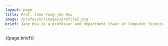 ```yaml
---
layout: page
title: Prof. Jane Yung-jen Hsu
image: /professor/images/profile2.png
brief: Jane Hsu is a professor and department chair of Computer Science and Information Engineering at National Taiwan University. Her research interests include multi-agent systems, intelligent data analysis, commonsense knowledge, and context-aware computing. Prof. Hsu is the director of the Intel-NTU Connected Context Computing Center, featuring global research collaboration among NTU, Intel, and the National Science Council of Taiwan. She serves on the editorial board of Journal of Information Science and Engineering (2010-), International Journal of Service Oriented Computing and Applications (Springer, 2007-2009) and Intelligent Data Analysis (Elsevier/IOS Press, 1997-2002). She is actively involved in many key international AI conferences as organizers and members of the program committee. In addition to serving as the President of Taiwanese Association for Artificial Intelligence (2013-2014), Prof. Hsu has been a member of AAAI, IEEE, ACM, Phi Tau Phi, and an executive committee member of the IEEE Technical Committee on E-Commerce (2000) and TAAI (2004-current).
---
```

{{page.brief}}